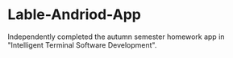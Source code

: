 # Lable-Andriod-App
Independently completed the autumn semester homework app in "Intelligent Terminal Software Development".
